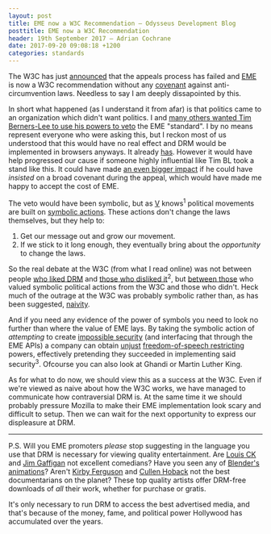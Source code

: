 ```yaml
---
layout: post
title: EME now a W3C Recommendation — Odysseus Development Blog
posttitle: EME now a W3C Recommendation
header: 19th September 2017 — Adrian Cochrane
date: 2017-09-20 09:08:18 +1200
categories: standards
---
```


The W3C has just [announced](https://www.w3.org/2017/09/pressrelease-eme-recommendation.html.en) that the appeals process has failed and [EME](/Odysseus/standards/2017/07/20/eme.html) is now a W3C recommendation without any [covenant](https://www.eff.org/pages/objection-rechartering-w3c-eme-group) against anti-circumvention laws. Needless to say I am deeply dissapointed by this. 

In short what happened (as I understand it from afar) is that politics came to an organization which didn't want politics. I and [many others wanted Tim Berners-Lee to use his powers to veto](https://www.defectivebydesign.org/selfie-against-drm-in-web-standards) the EME "standard". I by no means represent everyone who were asking this, but I reckon most of us understood that this would have no real effect and DRM would be implemented in browsers anyways. It already [has](https://hacks.mozilla.org/2014/05/reconciling-mozillas-mission-and-w3c-eme/). However it would have help progressed our cause if someone highly influential like Tim BL took a stand like this. It could have made [an even bigger impact](https://www.youtube.com/watch?v=CFbFwg3yT70) if he could have *insisted* on a broad covenant during the appeal, which would have made me happy to accept the cost of EME. 

The veto would have been symbolic, but as [V](http://miriadic.wikia.com/wiki/V_for_Vendetta_(film)) knows<sup title="He, like the Founding Fathers of the US, however didn't seem to know that violent actions are more harmful than helpful for a movement.">1</sup> political movements are built on [symbolic actions](https://www.tvnz.co.nz/one-news/new-zealand/watch-sculpture-environment-minister-nick-smith-defecating-in-glass-water-unveiled-during-christchurch-protest). These actions don't change the laws themselves, but they help to:

1. Get our message out and grow our movement.
2. If we stick to it long enough, they eventually bring about the *opportunity* to change the laws. 

So the real debate at the W3C (from what I read online) was not between people [who liked DRM](http://www.mpaa.org/) and [those who disliked it](https://www.defectivebydesign.org/)<sup title="Though there's certainly some of that with the RIAA/MPAA being W3C members">2</sup>, but [between those](https://www.baldurbjarnason.com/notes/why-drm-is-a-problem-for-the-w3c/) who valued symbolic political actions from the W3C and those who didn't. Heck much of the outrage at the W3C was probably symbolic rather than, as has been suggested, [naivity](https://alastairc.ac/2017/07/eme-at-the-w3c/).

And if you need any evidence of the power of symbols you need to look no further than where the value of EME lays. By taking the symbolic action of *attempting* to create [impossible security](https://www.schneier.com/blog/archives/2006/09/microsoft_and_f.html) (and interfacing that through the EME APIs) a company can obtain [unjust](https://www.techdirt.com/blog/?tag=dmca+1201) [freedom-of-speech restricting](http://www.everythingisaremix.info/blog/everything-is-a-remix-fair-use) powers, effectively pretending they succeeded in implementing said security<sup title="This brings us back to the start, EME is politics rather than a technology.">3</sup>. Ofcourse you can also look at Ghandi or Martin Luther King. 

As for what to do now, we should view this as a success at the W3C. Even if we're viewed as naive about how the W3C works, we have managed to communicate how contraversial DRM is. At the same time it we should probably pressure Mozilla to make their EME implementation look scary and difficult to setup. Then we can wait for the next opportunity to express our displeasure at DRM. 

---

P.S. Will you EME promoters *please* stop suggesting in the language you use that DRM is necessary for viewing quality entertainment. Are [Louis CK](https://louisck.net/) and [Jim Gaffigan](http://www.jimgaffigan.com/purchase/mr-universe) not excellent comedians? Have you seen any of [Blender's animations](https://cloud.blender.org/open-projects)? Aren't [Kirby Ferguson](http://kirbyferguson.com/) and [Cullen Hoback](http://tacma.net/) not the best documentarians on the planet? These top quality artists offer DRM-free downloads of *all* their work, whether for purchase or gratis. 

It's only necessary to run DRM to access the best advertised media, and that's because of the money, fame, and political power Hollywood has accumulated over the years. 
